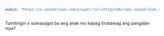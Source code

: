 ```yaml
---
audio: "https://w.soundcloud.com/player/?url=https%3A//api.soundcloud.com/tracks/1470879031%3Fsecret_token%3Ds-Lorp3MNc4Bv&color=%23ff5500&auto_play=true&hide_related=false&show_comments=true&show_user=true&show_reposts=false&show_teaser=true&visual=true"
---
```


Tumitingin o sumasagot ba ang anak mo kapag tinatawag ang pangalan niya?